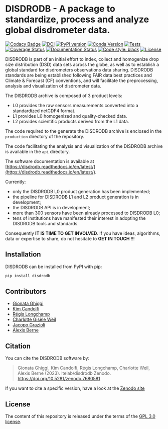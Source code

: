 # DISDRODB - A package to standardize, process and analyze global disdrometer data.

[![Codacy Badge](https://api.codacy.com/project/badge/Grade/91528a85586e428081f466cfb21ce60d)](https://app.codacy.com/gh/ltelab/disdrodb?utm_source=github.com&utm_medium=referral&utm_content=ltelab/disdrodb&utm_campaign=Badge_Grade)
[![DOI](https://zenodo.org/badge/429018433.svg)](https://zenodo.org/badge/latestdoi/429018433)
[![PyPI version](https://badge.fury.io/py/disdrodb.svg)](https://badge.fury.io/py/disdrodb)
[![Conda Version](https://img.shields.io/conda/vn/conda-forge/disdrodb.svg)](https://anaconda.org/conda-forge/disdrodb)
[![Tests](https://github.com/ltelab/disdrodb/actions/workflows/tests.yml/badge.svg)](https://github.com/ltelab/disdrodb/actions/workflows/tests.yml)
[![Coverage Status](https://coveralls.io/repos/github/ltelab/disdrodb/badge.svg?branch=main)](https://coveralls.io/github/ltelab/disdrodb?branch=main)
[![Documentation Status](https://readthedocs.org/projects/disdrodb/badge/?version=latest)](https://disdrodb.readthedocs.io/en/latest/)
[![Code style: black](https://img.shields.io/badge/code%20style-black-000000.svg)](https://github.com/ambv/black)
[![License](https://img.shields.io/github/license/ltelab/disdrodb)](https://github.com/ltelab/disdrodb/blob/master/LICENSE)

DISDRODB is part of an initial effort to index, collect and homogenize drop size distribution (DSD) data sets across the globe,
as well as to establish a global standard for disdrometers observations data sharing.
DISDRODB standards are being established following FAIR data best practices and Climate & Forecast (CF) conventions, and will facilitate the preprocessing, analysis and visualization of disdrometer data.

The DISDRODB archive is composed of 3 product levels:
- L0 provides the raw sensors measurements converted into a standardized netCDF4 format.
- L1 provides L0 homogenized and quality-checked data.
- L2 provides scientific products derived from the L1 data.

The code required to the generate the DISDRODB archive is enclosed in the `production` directory of the repository.

The code facilitating the analysis and visualization of the DISDRODB archive is available in the `api` directory.


The software documentation is available at [https://disdrodb.readthedocs.io/en/latest/](https://disdrodb.readthedocs.io/en/latest/).

Currently:
- only the DISDRODB L0 product generation has been implemented;
- the pipeline for DISDRODB L1 and L2 product generation is in development;
- the DISDRODB API is in development;
- more than 300 sensors have been already processed to DISDRODB L0;
- tens of institutions have manifested their interest in adopting the DISDRODB tools and standards.

Consequently **IT IS TIME TO GET INVOLVED**. If you have ideas, algorithms, data or expertise to share, do not hesitate to **GET IN TOUCH** !!!




## Installation


DISDRODB can be installed from PyPI with pip:

  ```sh
  pip install disdrodb
  ```

## Contributors

* [Gionata Ghiggi](https://people.epfl.ch/gionata.ghiggi)
* [Kim Candolfi](https://github.com/KimCandolfi)
* [Régis Longchamp](https://people.epfl.ch/regis.longchamp)
* [Charlotte Gisèle Weil](https://people.epfl.ch/charlotte.weil)
* [Jacopo Grazioli](https://people.epfl.ch/jacopo.grazioli)
* [Alexis Berne](https://people.epfl.ch/alexis.berne?lang=en)

## Citation

You can cite the DISDRODB software by:

> Gionata Ghiggi, Kim Candolfi, Régis Longchamp, Charlotte Weil, Alexis Berne (2023). ltelab/disdrodb  Zenodo. https://doi.org/10.5281/zenodo.7680581

If you want to cite a specific version, have a look at the [Zenodo site](https://doi.org/10.5281/zenodo.7680581)

## License

The content of this repository is released under the terms of the [GPL 3.0 license](LICENSE).
